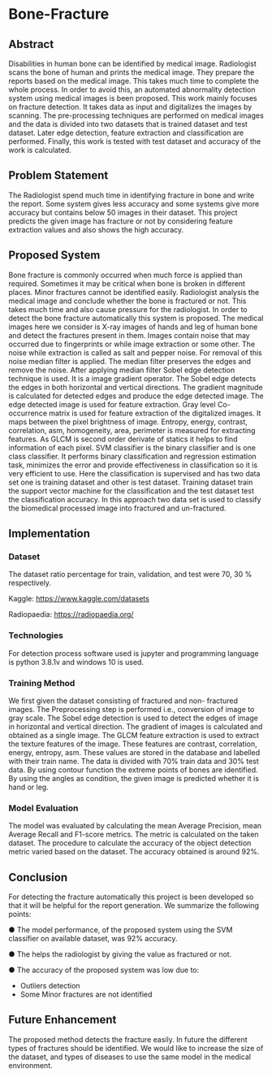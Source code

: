# Bone-Fracture
## Abstract 
Disabilities in human bone can be identified by medical image. Radiologist scans the bone of human and prints the medical image. They prepare the reports based on the medical image. This takes much time to complete the whole process. In order to avoid this, an automated abnormality detection system using medical images is been proposed. This work mainly focuses on fracture detection. It takes data as input and digitalizes the images by scanning. The pre-processing techniques are performed on medical images and the data is divided into two datasets that is trained dataset and test dataset. Later edge detection, feature extraction and classification are performed. Finally, this work is tested with test dataset and accuracy of the work is calculated.
## Problem Statement
The Radiologist spend much time in identifying fracture in bone and write the report. Some system gives less accuracy and some systems give more accuracy but contains  below 50 images in their dataset. This project predicts the given image has fracture or not by considering feature extraction values and also shows the high accuracy.
## Proposed System
Bone fracture is commonly occurred when much force is applied than required. Sometimes it may be critical when bone is broken in different places. Minor fractures cannot be identified easily. Radiologist analysis the medical image and conclude whether the bone is fractured or not. This takes much time and also cause pressure for the radiologist. In order to detect the bone fracture automatically this system is proposed.
The medical images here we consider is X-ray images of hands and leg of human bone and detect the fractures present in them. Images contain noise that may occurred due to fingerprints or while image extraction or some other. The noise while extraction is called as salt and pepper noise. For removal of this noise median filter is applied.
The median filter preserves the edges and remove the noise. After applying median filter Sobel edge detection technique is used. It is a image gradient operator. The Sobel edge detects the edges in both horizontal and vertical directions. The gradient magnitude is calculated for detected edges and produce the edge detected image.
The edge detected image is used for feature extraction. Gray level Co-occurrence matrix is used for feature extraction of the digitalized images. It maps between the pixel brightness of image. Entropy, energy, contrast, correlation, asm, homogeneity, area, perimeter is measured for extracting features. As GLCM is second order derivate of statics it helps to find information of each pixel.
SVM classifier is the binary classifier and is one class classifier. It performs binary classification and regression estimation task, minimizes the error and provide effectiveness in classification so it is very efficient to use. Here the classification is supervised and has two data set one is training dataset and other is test dataset. Training dataset train the support vector machine for the classification and the test dataset test the classification accuracy. In this approach two data set is used to classify the biomedical processed image into fractured and un-fractured.
## Implementation
### Dataset
The dataset ratio percentage for train, validation, and test were 70, 30 % respectively.

Kaggle: https://www.kaggle.com/datasets

Radiopaedia: https://radiopaedia.org/
### Technologies
For detection process software used is jupyter and programming language is python 3.8.1v and windows 10 is used.
### Training Method
We first given the dataset consisting of fractured and non- fractured images. The Preprocessing step is performed i.e., conversion of image to gray scale. The Sobel edge detection is used to detect the edges of image in horizontal and vertical direction. The gradient of images is calculated and obtained as a single image.
The GLCM feature extraction is used to extract the texture features of the image. These features are contrast, correlation, energy, entropy, asm. These values are stored in the database and labelled with their train name. The data is divided with 70% train data and 30% test data. By using contour function the extreme points of bones are identified. By using the angles as condition, the given image is predicted whether it is hand or leg.
### Model Evaluation
The model was evaluated by calculating the mean Average Precision, mean Average Recall and F1-score metrics. The metric is calculated on the taken dataset. The procedure to calculate the accuracy of the object detection metric varied based on the dataset. The accuracy obtained is around 92%.
## Conclusion
For detecting the fracture automatically this project is been developed so that it will be helpful for the report generation. We summarize the following points:

● The model performance, of the proposed system using the SVM classifier on available
dataset, was 92% accuracy.

● The helps the radiologist by giving the value as fractured or not.

● The accuracy of the proposed system was low due to:
- Outliers detection
- Some Minor fractures are not identified
## Future Enhancement
The proposed method detects the fracture easily. In future the different types of fractures should be identified. We would like to increase the size of the dataset, and types of diseases to use the same model in the medical environment.
